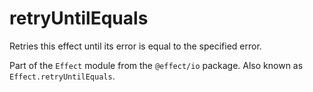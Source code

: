 # retryUntilEquals

Retries this effect until its error is equal to the specified error.

Part of the `Effect` module from the `@effect/io` package. Also known as `Effect.retryUntilEquals`.
